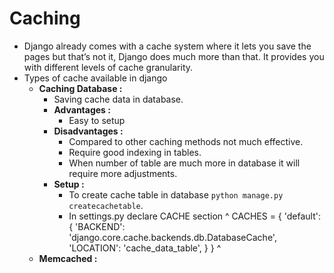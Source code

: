 # Caching
-  Django already comes with a cache system where it lets you save the pages but that’s not it, Django does much more than that. It provides you with different levels of cache granularity.
-  Types of cache available in django
   -  **Caching Database :**
      -  Saving cache data in database.
      -  **Advantages :**
         -  Easy to setup
      -  **Disadvantages :**
         -  Compared to other caching methods not much effective.
         -  Require good indexing in tables.
         -  When number of table are much more in database it will require more adjustments.
      -  **Setup :**
         -  To create cache table in database `python manage.py createcachetable`.
         -  In settings.py declare CACHE section
^
    CACHES = {
        'default': {
            'BACKEND': 'django.core.cache.backends.db.DatabaseCache',
            'LOCATION': 'cache_data_table',
        }
    }
^
   -  **Memcached :**
